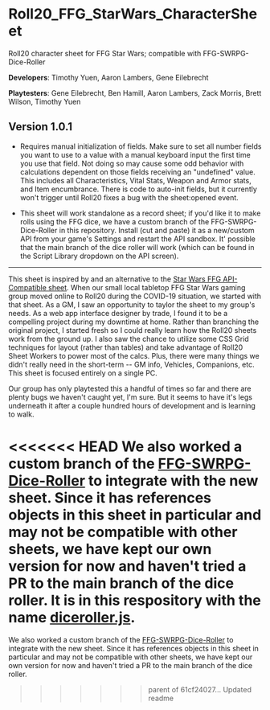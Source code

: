 # Roll20_FFG_StarWars_CharacterSheet
Roll20 character sheet for FFG Star Wars; compatible with FFG-SWRPG-Dice-Roller

**Developers**:  Timothy Yuen, Aaron Lambers, Gene Eilebrecht

**Playtesters**:  Gene Eilebrecht, Ben Hamill, Aaron Lambers, Zack Morris, Brett Wilson, Timothy Yuen

## Version 1.0.1

* Requires manual initialization of fields. Make sure to set all number fields you want to use to a value with a manual keyboard input the first time you use that field. Not doing so may cause some odd behavior with calculations dependent on those fields receiving an "undefined" value. This includes all Characteristics, Vital Stats, Weapon and Armor stats, and Item encumbrance. There is code to auto-init fields, but it currently won't trigger until Roll20 fixes a bug with the sheet:opened event.

* This sheet will work standalone as a record sheet; if you'd like it to make rolls using the FFG dice, we have a custom branch of the FFG-SWRPG-Dice-Roller in this repository. Install (cut and paste) it as a new/custom API from your game's Settings and restart the API sandbox. It' possible that the main branch of the dice roller will work (which can be found in the Script Library dropdown on the API screen).

---------

This sheet is inspired by and an alternative to the [Star Wars FFG API-Compatible sheet](https://github.com/Roll20/roll20-character-sheets/tree/master/Star%20Wars%20FFG%20API-Compatible).  When our small local tabletop FFG Star Wars gaming group moved online to Roll20 during the COVID-19 situation, we started with that sheet.  As a GM, I saw an opportunity to taylor the sheet to my group's needs.  As a web app interface designer by trade, I found it to be a compelling project during my downtime at home.  Rather than branching the original project, I started fresh so I could really learn how the Roll20 sheets work from the ground up.  I also saw the chance to utilize some CSS Grid techniques for layout (rather than tables) and take advantage of Roll20 Sheet Workers to power most of the calcs.  Plus, there were many things we didn't really need in the short-term -- GM info, Vehicles, Companions, etc.  This sheet is focused entirely on a single PC.

Our group has only playtested this a handful of times so far and there are plenty bugs we haven't caught yet, I'm sure.  But it seems to have it's legs underneath it after a couple hundred hours of development and is learning to walk.

<<<<<<< HEAD
We also worked a custom branch of the [FFG-SWRPG-Dice-Roller](https://github.com/Roll20/roll20-api-scripts/tree/master/FFG-SWRPG-Dice-Roller) to integrate with the new sheet.  Since it has references objects in this sheet in particular and may not be compatible with other sheets, we have kept our own version for now and haven't tried a PR to the main branch of the dice roller.  It is in this respository with the name [diceroller.js](https://github.com/Roll20/roll20-character-sheets/blob/master/Star%20Wars%20FFG%20Alternate/diceroller.js).
=======
We also worked a custom branch of the [FFG-SWRPG-Dice-Roller](https://github.com/Roll20/roll20-api-scripts/tree/master/FFG-SWRPG-Dice-Roller) to integrate with the new sheet.  Since it has references objects in this sheet in particular and may not be compatible with other sheets, we have kept our own version for now and haven't tried a PR to the main branch of the dice roller.
>>>>>>> parent of 61cf24027... Updated readme
